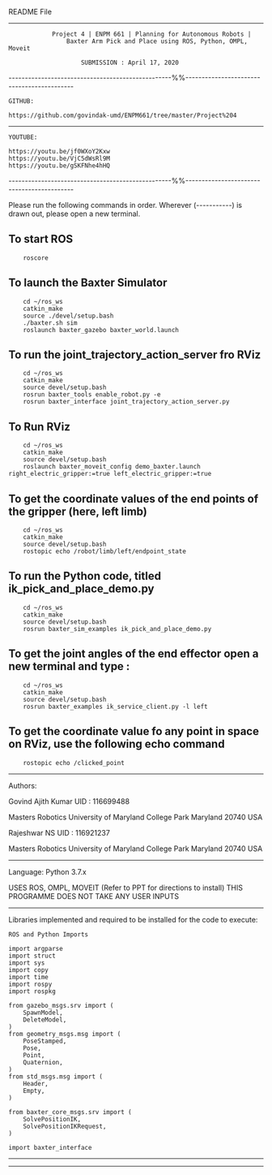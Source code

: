 README File
_________________________________________________________________________________________

				Project 4 | ENPM 661 | Planning for Autonomous Robots |
					Baxter Arm Pick and Place using ROS, Python, OMPL, Moveit

						SUBMISSION : April 17, 2020

--------------------------------------------------%%-------------------------------------------
	
	GITHUB: 

	https://github.com/govindak-umd/ENPM661/tree/master/Project%204



--------------

	YOUTUBE:

	https://youtu.be/jf0WXoY2Kxw
	https://youtu.be/VjC5dWsRl9M
	https://youtu.be/gSKFNhe4hHQ

--------------------------------------------------%%-------------------------------------------

Please run the following commands in order. Wherever (-----------) is drawn out, please open a new terminal.

To start ROS
----------
		roscore 
		
To launch the Baxter Simulator
----------
		cd ~/ros_ws
		catkin_make
		source ./devel/setup.bash
		./baxter.sh sim
		roslaunch baxter_gazebo baxter_world.launch

To run the joint_trajectory_action_server fro RViz
----------
		cd ~/ros_ws
		catkin_make
		source devel/setup.bash
		rosrun baxter_tools enable_robot.py -e
		rosrun baxter_interface joint_trajectory_action_server.py
To Run RViz
----------
		cd ~/ros_ws
		catkin_make
		source devel/setup.bash
		roslaunch baxter_moveit_config demo_baxter.launch right_electric_gripper:=true left_electric_gripper:=true
To get the coordinate values of the end points of the gripper (here, left limb)
----------
		cd ~/ros_ws
		catkin_make
		source devel/setup.bash
		rostopic echo /robot/limb/left/endpoint_state 
To run the Python code, titled ik_pick_and_place_demo.py
----------
		cd ~/ros_ws
		catkin_make
		source devel/setup.bash
		rosrun baxter_sim_examples ik_pick_and_place_demo.py
To get the joint angles of the end effector open a new terminal and type : 
----------
		cd ~/ros_ws
		catkin_make
		source devel/setup.bash
		rosrun baxter_examples ik_service_client.py -l left
To get the coordinate value fo any point in space on RViz, use the following echo command
----------
		rostopic echo /clicked_point


_________________________________________________________________________________________
Authors: 

Govind Ajith Kumar
UID : 116699488

Masters Robotics 
University of Maryland
College Park
Maryland
20740 USA

Rajeshwar NS
UID : 116921237

Masters Robotics
University of Maryland
College Park
Maryland
20740 USA
_________________________________________________________________________________________
Language: Python 3.7.x

USES ROS, OMPL, MOVEIT (Refer to PPT for directions to install)
THIS PROGRAMME DOES NOT TAKE ANY USER INPUTS
_________________________________________________________________________________________
Libraries implemented and required to be installed for the code to execute:



	ROS and Python Imports

	import argparse
	import struct
	import sys
	import copy
	import time
	import rospy
	import rospkg

	from gazebo_msgs.srv import (
	    SpawnModel,
	    DeleteModel,
	)
	from geometry_msgs.msg import (
	    PoseStamped,
	    Pose,
	    Point,
	    Quaternion,
	)
	from std_msgs.msg import (
	    Header,
	    Empty,
	)

	from baxter_core_msgs.srv import (
	    SolvePositionIK,
	    SolvePositionIKRequest,
	)

	import baxter_interface

_________________________________________________________________________________________


---------------------------------------------------------------------------------------------




